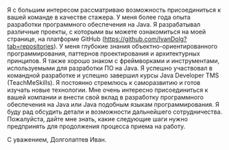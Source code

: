  Я с большим интересом рассматриваю возможность присоединиться к вашей команде в качестве стажера. У меня более года опыта разработки программного обеспечения на Java. Я разрабатывал различные проекты, с которыми вы можете ознакомиться на моей странице, на платформе GitHub (https://github.com/IvanDolg?tab=repositories).
  У меня глубокие знания объектно-ориентированного программирования, паттернов проектирования и архитектурных принципов. Я также хорошо знаком с фреймворками и инструментами, используемыми для разработки ПО на Java. 
  Я успешно участвовал в командной разработке и успешно завершил курсы Java Developer TMS (TeachMeSkills). Я постоянно стремлюсь к саморазвитию и готов изучать новые технологии. Мне очень интересно присоединиться к вашей компании и внести свой вклад в разработку программного обеспечения на Java или Java подобным языкам программирования. 
  Я буду рад обсудить детали и возможности дальнейшего сотрудничества. Пожалуйста, дайте мне знать, какие следующие шаги нужно предпринять для продолжения процесса приема на работу. 

С уважением, Долголаптев Иван.
